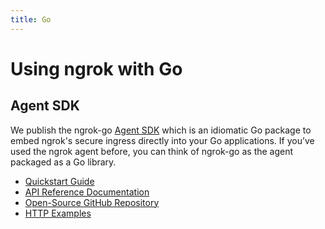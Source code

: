 ```yaml
---
title: Go
---
```


# Using ngrok with Go

## Agent SDK

We publish the ngrok-go [Agent SDK](/agent-sdks/) which is an idiomatic Go
package to embed ngrok's secure ingress directly into your Go applications. If
you’ve used the ngrok agent before, you can think of ngrok-go as the agent
packaged as a Go library.

- [Quickstart Guide](/getting-started/go/)
- [API Reference Documentation](https://pkg.go.dev/golang.ngrok.com/ngrok)
- [Open-Source GitHub Repository](http://github.com/ngrok/ngrok-go)
- [HTTP Examples](/universal-gateway/http/?cty=go-sdk)
